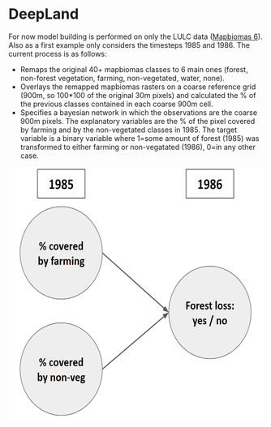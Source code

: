 # DeepLand

For now model building is performed on only the LULC data (<a href="https://mapbiomas.org/en/download">Mapbiomas 6</a>). 
Also as a first example only considers the timesteps 1985 and 1986. The current process is as follows:

* Remaps the original 40+ mapbiomas classes to 6 main ones (forest, non-forest vegetation, farming, non-vegetated, water, none).
* Overlays the remapped mapbiomas rasters on a coarse reference grid (900m, so 100*100 of the original 30m pixels) and calculated the % of the previous classes contained in each coarse 900m cell.
* Specifies a bayesian network in which the observations are the coarse 900m pixels. The explanatory variables are the % of the pixel covered by farming and by the non-vegetated classes in 1985. The target variable is a binary variable where 1=some amount of forest (1985) was transformed to either farming or non-vegatated (1986), 0=in any other case.

<p align="center">
  <img src="./imgs/1_firstbn.png" height="500" width="738">
</p> 

 

 
